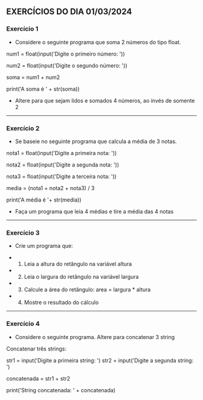 ## EXERCÍCIOS DO DIA 01/03/2024

### Exercício 1 

- Considere o seguinte programa que soma 2 números do tipo float.
  
num1 = float(input('Digite o primeiro número: ')) 

num2 = float(input('Digite o segundo número: '))

soma = num1 + num2

print('A soma é ' + str(soma))

- Altere para que sejam lidos e somados 4 números, ao invés de somente 2
  
<hr>

### Exercício 2 

- Se baseie no seguinte programa que calcula a média de 3 notas. 

nota1 = float(input('Digite a primeira nota: ')) 

nota2 = float(input('Digite a segunda nota: ')) 

nota3 = float(input('Digite a terceira nota: ')) 

media = (nota1 + nota2 + nota3) / 3

print('A média é '+ str(media))

- Faça um programa que leia 4 médias e tire a média das 4 notas
  
<hr>

### Exercício 3 

- Crie um programa que:

- 1. Leia a altura do retângulo na variável altura
     
- 2. Leia o largura do retângulo na variável largura
     
- 3. Calcule a área do retângulo: area =  largura * altura
     
- 4. Mostre o resultado do cálculo
  
<hr>

### Exercício 4 

- Considere o seguinte programa. Altere para concatenar 3 string

Concatenar três strings:

str1 = input('Digite a primeira string: ') 
str2 = input('Digite a segunda string: ') 

concatenada = str1 + str2

print('String concatenada: ' + concatenada)

